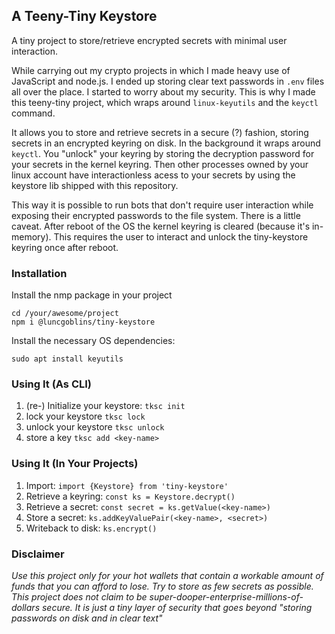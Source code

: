 ## A Teeny-Tiny Keystore

A tiny project to store/retrieve encrypted secrets with minimal user interaction.

While carrying out my crypto projects in which I made heavy use of JavaScript and node.js. I ended up storing clear text passwords in `.env` files all over the place. I started to worry about my security. This is why I made this teeny-tiny project, which wraps around `linux-keyutils` and the `keyctl` command.

It allows you to store and retrieve secrets in a secure (?) fashion, storing secrets in an encrypted keyring on disk. In the background it wraps around `keyctl`. You "unlock" your keyring by storing the decryption password for your secrets in the kernel keyring. Then other processes owned by your linux account have interactionless acess to your secrets by using the keystore lib shipped with this repository.

This way it is possible to run bots that don't require user interaction while exposing their encrypted passwords to the file system. There is a little caveat. After reboot of the OS the kernel keyring is cleared (because it's in-memory). This requires the user to interact and unlock the tiny-keystore keyring once after reboot.

### Installation

Install the nmp package in your project

```
cd /your/awesome/project
npm i @luncgoblins/tiny-keystore
```

Install the necessary OS dependencies:

```
sudo apt install keyutils
```

### Using It (As CLI)

1. (re-) Initialize your keystore: `tksc init`
2. lock your keystore `tksc lock`
3. unlock your keystore `tksc unlock`
4. store a key `tksc add <key-name>`

### Using It (In Your Projects)

1. Import: `import {Keystore} from 'tiny-keystore'`
2. Retrieve a keyring: `const ks = Keystore.decrypt()`
3. Retrieve a secret: `const secret = ks.getValue(<key-name>)`
4. Store a secret: `ks.addKeyValuePair(<key-name>, <secret>)`
5. Writeback to disk: `ks.encrypt()`

### Disclaimer

*Use this project only for your hot wallets that contain a workable amount of funds that you can afford to lose. Try to store as few secrets as possible. This project does not claim to be super-dooper-enterprise-millions-of-dollars secure. It is just a tiny layer of security that goes beyond "storing passwords on disk and in clear text"*